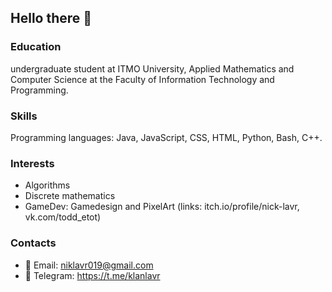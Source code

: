 ## Hello there 👋

### Education
undergraduate student at ITMO University, Applied Mathematics and Computer Science at the Faculty of Information Technology and Programming.

### Skills
Programming languages: Java, JavaScript, CSS, HTML, Python, Bash, C++.

### Interests

* Algorithms
* Discrete mathematics
* GameDev: Gamedesign and PixelArt (links: itch.io/profile/nick-lavr, vk.com/todd_etot)

### Contacts
- 📧 Email: niklavr019@gmail.com
- 📱 Telegram: https://t.me/klanlavr


<!--
**Klanick/Klanick** is a ✨ _special_ ✨ repository because its `README.md` (this file) appears on your GitHub profile.

Here are some ideas to get you started:

- 🔭 I’m currently working on ...
- 🌱 I’m currently learning ...
- 👯 I’m looking to collaborate on ...
- 🤔 I’m looking for help with ...
- 💬 Ask me about ...
- 📫 How to reach me: ...
- 😄 Pronouns: ...
- ⚡ Fun fact: ...
-->
